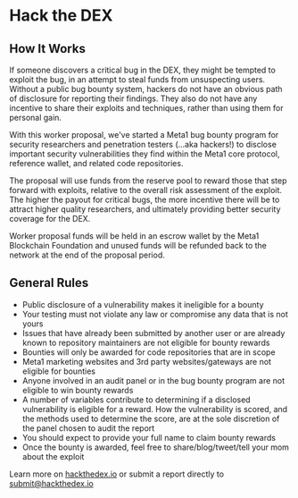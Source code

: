 # Hack the DEX

## How It Works
If someone discovers a critical bug in the DEX, they might be tempted to exploit the bug, in an attempt to steal funds from unsuspecting users. Without a public bug bounty system, hackers do not have an obvious path of disclosure for reporting their findings. They also do not have any incentive to share their exploits and techniques, rather than using them for personal gain.

With this worker proposal, we've started a Meta1 bug bounty program for security researchers and penetration testers (...aka hackers!) to disclose important security vulnerabilities they find within the Meta1 core protocol, reference wallet, and related code repositories.

The proposal will use funds from the reserve pool to reward those that step forward with exploits, relative to the overall risk assessment of the exploit. The higher the payout for critical bugs, the more incentive there will be to attract higher quality researchers, and ultimately providing better security coverage for the DEX.

Worker proposal funds will be held in an escrow wallet by the Meta1 Blockchain Foundation and unused funds will be refunded back to the network at the end of the proposal period.

## General Rules
* Public disclosure of a vulnerability makes it ineligible for a bounty
* Your testing must not violate any law or compromise any data that is not yours
* Issues that have already been submitted by another user or are already known to repository maintainers are not eligible for bounty rewards
* Bounties will only be awarded for code repositories that are in scope
* Meta1 marketing websites and 3rd party websites/gateways are not eligible for bounties
* Anyone involved in an audit panel or in the bug bounty program are not eligible to win bounty rewards
* A number of variables contribute to determining if a disclosed vulnerability is eligible for a reward. How the vulnerability is scored, and the methods used to determine the score, are at the sole discretion of the panel chosen to audit the report
* You should expect to provide your full name to claim bounty rewards
* Once the bounty is awarded, feel free to share/blog/tweet/tell your mom about the exploit

Learn more on [hackthedex.io](https://hackthedex.io) or submit a report directly to submit@hackthedex.io